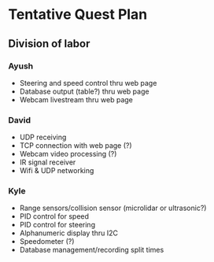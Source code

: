 # Tentative Quest Plan

## Division of labor

### Ayush
* Steering and speed control thru web page
* Database output (table?) thru web page
* Webcam livestream thru web page

### David
* UDP receiving
* TCP connection with web page (?)
* Webcam video processing (?)
* IR signal receiver
* Wifi & UDP networking

### Kyle
* Range sensors/collision sensor (microlidar or ultrasonic?)
* PID control for speed
* PID control for steering
* Alphanumeric display thru I2C
* Speedometer (?)
* Database management/recording split times
